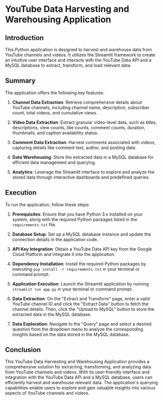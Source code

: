 # YouTube Data Harvesting and Warehousing Application
 
## Introduction
 
This Python application is designed to harvest and warehouse data from YouTube channels and videos. It utilizes the Streamlit framework to create an intuitive user interface and interacts with the YouTube Data API and a MySQL database to extract, transform, and load relevant data.
 
## Summary
 
The application offers the following key features:
 
1. **Channel Data Extraction**: Retrieve comprehensive details about YouTube channels, including channel name, description, subscriber count, total videos, and cumulative views.
 
2. **Video Data Extraction**: Extract granular video-level data, such as titles, descriptions, view counts, like counts, comment counts, duration, thumbnails, and caption availability status.
 
3. **Comment Data Extraction**: Harvest comments associated with videos, capturing details like comment text, author, and posting date.
 
4. **Data Warehousing**: Store the extracted data in a MySQL database for efficient data management and querying.
 
5. **Analytics**: Leverage the Streamlit interface to explore and analyze the stored data through interactive dashboards and predefined queries.
 
## Execution
 
To run the application, follow these steps:
 
1. **Prerequisites**: Ensure that you have Python 3.x installed on your system, along with the required Python packages listed in the `requirements.txt` file.
 
2. **Database Setup**: Set up a MySQL database instance and update the connection details in the application code.
 
3. **API Key Integration**: Obtain a YouTube Data API key from the Google Cloud Platform and integrate it into the application.
 
4. **Dependency Installation**: Install the required Python packages by executing `pip install -r requirements.txt` in your terminal or command prompt.
 
5. **Application Execution**: Launch the Streamlit application by running `streamlit run app.py` in your terminal or command prompt.
 
6. **Data Extraction**: On the "Extract and Transform" page, enter a valid YouTube channel ID and click the "Extract Data" button to fetch the channel details. Then, click the "Upload to MySQL" button to store the extracted data in the MySQL database.
 
7. **Data Exploration**: Navigate to the "Query" page and select a desired question from the dropdown menu to analyze the corresponding insights based on the data stored in the MySQL database.
 
## Conclusion
 
This YouTube Data Harvesting and Warehousing Application provides a comprehensive solution for extracting, transforming, and analyzing data from YouTube channels and videos. With its user-friendly interface and integration with the YouTube Data API and a MySQL database, users can efficiently harvest and warehouse relevant data. The application's querying capabilities enable users to explore and gain valuable insights into various aspects of YouTube channels and videos.
